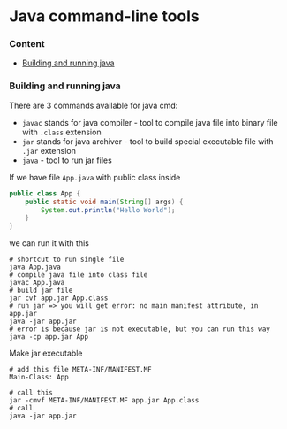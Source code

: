 # Java command-line tools

### Content
* [Building and running java](#building-and-running-java)

### Building and running java
There are 3 commands available for java cmd:
* `javac` stands for java compiler - tool to compile java file into binary file with `.class` extension
* `jar` stands for java archiver - tool to build special executable file with `.jar` extension
* `java` - tool to run jar files

If we have file `App.java` with public class inside
```java
public class App {
    public static void main(String[] args) {
        System.out.println("Hello World");
    }
}
```
we can run it with this
```shell
# shortcut to run single file
java App.java
# compile java file into class file
javac App.java
# build jar file
jar cvf app.jar App.class 
# run jar => you will get error: no main manifest attribute, in app.jar
java -jar app.jar
# error is because jar is not executable, but you can run this way
java -cp app.jar App
```
Make jar executable
```shell
# add this file META-INF/MANIFEST.MF
Main-Class: App

# call this 
jar -cmvf META-INF/MANIFEST.MF app.jar App.class
# call
java -jar app.jar
```